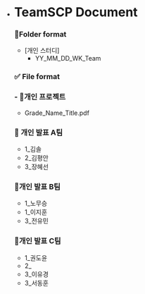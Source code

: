 - # TeamSCP Document


  ### 📁Folder format

  - [개인 스터디]
      - YY_MM_DD_WK_Team
  ### ✅ File format

  ### - 📕개인 프로젝트
   - Grade_Name_Title.pdf 

  ### 📙 개인 발표 A팀
  - 1_김솔
  - 2_김평안
  - 3_장혜선
 
  ### 📙개인 발표 B팀
  - 1_노무승
  - 1_이지훈
  - 3_전유민

  ### 📙개인 발표 C팀
  - 1_권도윤
  - 2_
  - 3_이유경
  - 3_서동훈
